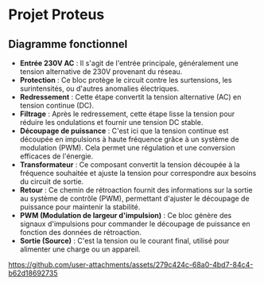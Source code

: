 # Projet Proteus

## Diagramme fonctionnel
- **Entrée 230V AC** : Il s'agit de l'entrée principale, généralement une tension alternative de 230V provenant du réseau.
- **Protection** : Ce bloc protège le circuit contre les surtensions, les surintensités, ou d'autres anomalies électriques.
- **Redressement** : Cette étape convertit la tension alternative (AC) en tension continue (DC).
- **Filtrage** : Après le redressement, cette étape lisse la tension pour réduire les ondulations et fournir une tension DC stable.
- **Découpage de puissance** : C'est ici que la tension continue est découpée en impulsions à haute fréquence grâce à un système de modulation (PWM). Cela permet une régulation et une conversion efficaces de l'énergie.
- **Transformateur** : Ce composant convertit la tension découpée à la fréquence souhaitée et ajuste la tension pour correspondre aux besoins du circuit de sortie.
- **Retour** : Ce chemin de rétroaction fournit des informations sur la sortie au système de contrôle (PWM), permettant d'ajuster le découpage de puissance pour maintenir la stabilité.
- **PWM (Modulation de largeur d'impulsion)** : Ce bloc génère des signaux d'impulsions pour commander le découpage de puissance en fonction des données de rétroaction.
- **Sortie (Source)** : C'est la tension ou le courant final, utilisé pour alimenter une charge ou un appareil.


https://github.com/user-attachments/assets/279c424c-68a0-4bd7-84c4-b62d18692735
